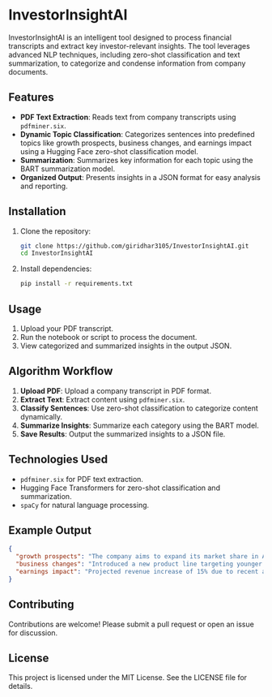 # InvestorInsightAI

InvestorInsightAI is an intelligent tool designed to process financial transcripts and extract key investor-relevant insights. The tool leverages advanced NLP techniques, including zero-shot classification and text summarization, to categorize and condense information from company documents.

## Features
- **PDF Text Extraction**: Reads text from company transcripts using `pdfminer.six`.
- **Dynamic Topic Classification**: Categorizes sentences into predefined topics like growth prospects, business changes, and earnings impact using a Hugging Face zero-shot classification model.
- **Summarization**: Summarizes key information for each topic using the BART summarization model.
- **Organized Output**: Presents insights in a JSON format for easy analysis and reporting.

## Installation
1. Clone the repository:
   ```bash
   git clone https://github.com/giridhar3105/InvestorInsightAI.git
   cd InvestorInsightAI
   ```
2. Install dependencies:
   ```bash
   pip install -r requirements.txt
   ```

## Usage
1. Upload your PDF transcript.
2. Run the notebook or script to process the document.
3. View categorized and summarized insights in the output JSON.

## Algorithm Workflow
1. **Upload PDF**: Upload a company transcript in PDF format.
2. **Extract Text**: Extract content using `pdfminer.six`.
3. **Classify Sentences**: Use zero-shot classification to categorize content dynamically.
4. **Summarize Insights**: Summarize each category using the BART model.
5. **Save Results**: Output the summarized insights to a JSON file.

## Technologies Used
- `pdfminer.six` for PDF text extraction.
- Hugging Face Transformers for zero-shot classification and summarization.
- `spaCy` for natural language processing.

## Example Output
```json
{
  "growth prospects": "The company aims to expand its market share in Asia.",
  "business changes": "Introduced a new product line targeting younger demographics.",
  "earnings impact": "Projected revenue increase of 15% due to recent acquisitions."
}
```

## Contributing
Contributions are welcome! Please submit a pull request or open an issue for discussion.

## License
This project is licensed under the MIT License. See the LICENSE file for details.
